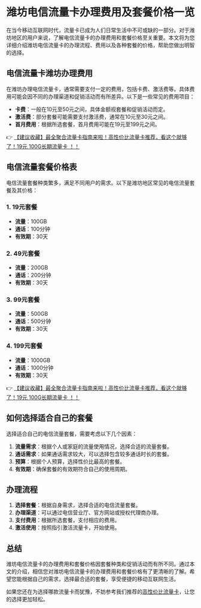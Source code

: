 # 潍坊电信流量卡办理费用及套餐价格一览

在当今移动互联网时代，流量卡已成为人们日常生活中不可或缺的一部分。对于潍坊地区的用户来说，了解电信流量卡的办理费用和套餐价格至关重要。本文将为您详细介绍潍坊电信流量卡的办理流程、费用以及各种套餐的价格，帮助您做出明智的选择。

## 电信流量卡潍坊办理费用

在潍坊办理电信流量卡，通常需要支付一定的费用，包括卡费、激活费等。具体费用可能会因不同的办理渠道和促销活动而有所差异。以下是一些常见的费用项目：

- **卡费**：一般在10元至50元之间，具体金额视套餐和促销活动而定。
- **激活费**：部分套餐可能需要支付激活费，通常在10元至30元之间。
- **首月费用**：根据所选套餐，首月费用可能在19元至199元之间。

👉 [【建议收藏】最全聚合流量卡指南来啦！高性价比流量卡推荐，看这个就够了！19元 100G长期流量卡 ！！](https://bit.ly/Liuliangka)

## 电信流量套餐价格表

电信流量套餐种类繁多，满足不同用户的需求。以下是潍坊地区常见的电信流量套餐及其价格：

### 1. 19元套餐
- **流量**：100GB
- **通话**：100分钟
- **有效期**：30天

### 2. 49元套餐
- **流量**：200GB
- **通话**：200分钟
- **有效期**：30天

### 3. 99元套餐
- **流量**：500GB
- **通话**：500分钟
- **有效期**：30天

### 4. 199元套餐
- **流量**：1000GB
- **通话**：1000分钟
- **有效期**：30天

👉 [【建议收藏】最全聚合流量卡指南来啦！高性价比流量卡推荐，看这个就够了！19元 100G长期流量卡 ！！](https://bit.ly/Liuliangka)

## 如何选择适合自己的套餐

选择适合自己的电信流量套餐，需要考虑以下几个因素：

1. **流量需求**：根据个人或家庭的流量使用情况，选择合适的流量套餐。
2. **通话需求**：如果通话需求较大，可以选择包含较多通话时长的套餐。
3. **预算**：根据个人预算，选择性价比最高的套餐。
4. **有效期**：确保套餐的有效期符合自己的使用周期。

## 办理流程

1. **选择套餐**：根据自身需求，选择合适的电信流量套餐。
2. **办理渠道**：可以通过电信营业厅、官方网站或授权代理商办理。
3. **支付费用**：根据所选套餐，支付相应的费用。
4. **激活使用**：按照指引激活流量卡，开始使用。

## 总结

潍坊电信流量卡的办理费用和套餐价格因套餐种类和促销活动而有所不同。通过本文的介绍，相信您对潍坊电信流量卡的办理费用和套餐价格有了更清晰的了解。希望您能根据自己的需求，选择最合适的套餐，享受便捷的移动互联网生活。

如果您还在为选择哪款流量卡而犹豫，不妨参考我们推荐的[高性价比流量卡](https://bit.ly/Liuliangka)，让您的选择更加轻松。